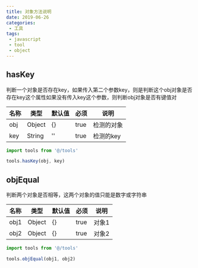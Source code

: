 ```yaml
---
title: 对象方法说明
date: 2019-06-26
categories:
 - 工具
tags:
 - javascript
 - tool
 - object
---
```

## hasKey
判断一个对象是否存在key，如果传入第二个参数key，则是判断这个obj对象是否存在key这个属性如果没有传入key这个参数，则判断obj对象是否有键值对

名称|类型|默认值|必须|说明
---|---|---|---|---
obj|Object|{}|true|检测的对象
key|String|''|true|检测的key

```javascript
import tools from '@/tools'

tools.hasKey(obj, key)
```

## objEqual
判断两个对象是否相等，这两个对象的值只能是数字或字符串

名称|类型|默认值|必须|说明
---|---|---|---|---
obj1|Object|{}|true|对象1
obj2|Object|{}|true|对象2

```javascript
import tools from '@/tools'

tools.objEqual(obj1, obj2)
```